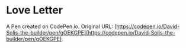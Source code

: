 # Love Letter

A Pen created on CodePen.io. Original URL: [https://codepen.io/David-Solis-the-builder/pen/gOEKGPE](https://codepen.io/David-Solis-the-builder/pen/gOEKGPE).

